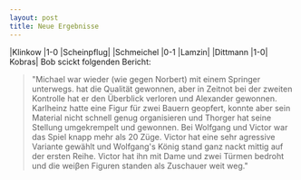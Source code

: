 ```yaml
---
layout: post
title: Neue Ergebnisse
---
```


|Klinkow |1-0 |Scheinpflug|
|Schmeichel |0-1 |Lamzin|
|Dittmann |1-0| Kobras|
Bob scickt folgenden Bericht:
> "Michael war wieder (wie gegen Norbert) mit einem Springer unterwegs. hat die Qualität gewonnen, aber in Zeitnot bei der zweiten Kontrolle hat er den Überblick verloren und Alexander gewonnen. Karlheinz hatte eine Figur für zwei Bauern geopfert, konnte aber sein Material nicht schnell genug organisieren und Thorger hat seine Stellung umgekrempelt und gewonnen. Bei Wolfgang und Victor war das Spiel knapp mehr als 20 Züge. Victor hat eine sehr agressive Variante gewählt und Wolfgang's König stand ganz nackt mittig auf der ersten Reihe. Victor hat ihn mit Dame und zwei Türmen bedroht und die weiβen Figuren standen als Zuschauer weit weg."
